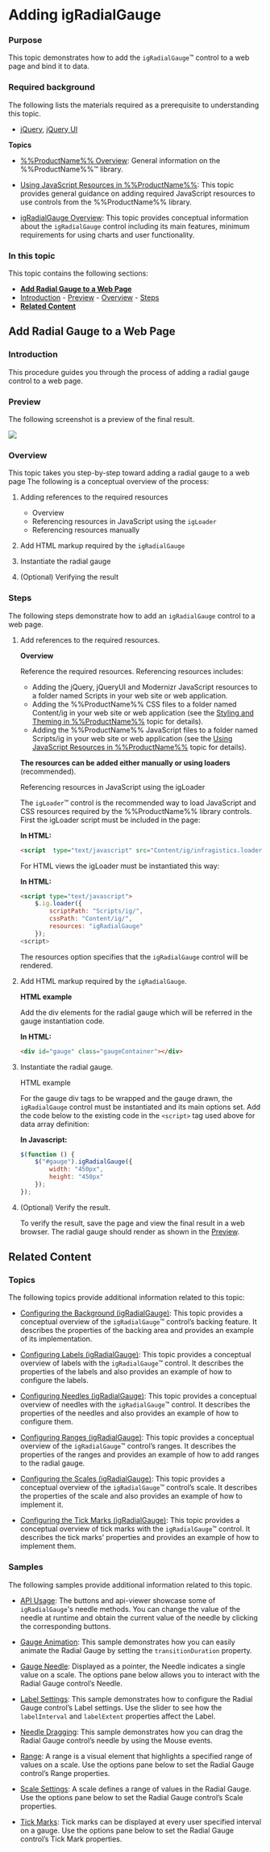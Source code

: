 ﻿<!--
|metadata|
{
    "fileName": "igradialgauge-getting-started-with-igradialgauge",
    "controlName": "igRadialGauge",
    "tags": ["Getting Started","How Do I"]
}
|metadata|
-->

# Adding igRadialGauge


### Purpose

This topic demonstrates how to add the `igRadialGauge`™ control to a web page and bind it to data.

### Required background

The following lists the materials required as a prerequisite to understanding this topic.

-   [jQuery](http://learn.jquery.com/), [jQuery UI](http://jqueryui.com/)

**Topics**

- [%%ProductName%% Overview](NetAdvantage-for-jQuery-Overview.html): General information on the %%ProductName%%™ library.

- [Using JavaScript Resources in %%ProductName%%](Deployment-Guide-JavaScript-Resources.html): This topic provides general guidance on adding required JavaScript resources to use controls from the %%ProductName%% library.

- [igRadialGauge Overview](igRadialGauge-igRadialGauge-Overview.html): This topic provides conceptual information about the `igRadialGauge` control including its main features, minimum requirements for using charts and user functionality.

### In this topic

This topic contains the following sections:

-   [**Add Radial Gauge to a Web Page**](#add-radial-gauge)
   -   [Introduction](#introduction)
    -   [Preview](#preview)
    -   [Overview](#overview)
    -   [Steps](#steps)
-   [**Related Content**](#related-content)



## <a id="add-radial-gauge"></a>Add Radial Gauge to a Web Page
### <a id="introduction"></a>Introduction

This procedure guides you through the process of adding a radial gauge control to a web page.

### <a id="preview"></a>Preview

The following screenshot is a preview of the final result.

![](images/igRadialGauge_Getting_Started_01.png)

### <a id="overview"></a>Overview

This topic takes you step-by-step toward adding a radial gauge to a web page The following is a conceptual overview of the process:

1.  Adding references to the required resources
    -   Overview
    -   Referencing resources in JavaScript using the `igLoader`
    -   Referencing resources manually

2.  Add HTML markup required by the `igRadialGauge`
3.  Instantiate the radial gauge 
4.  (Optional) Verifying the result

### <a id="steps"></a>Steps

The following steps demonstrate how to add an `igRadialGauge` control to a web page.

1. Add references to the required resources.

	**Overview**
	
	Reference the required resources. Referencing resources includes:
	
	-   Adding the jQuery, jQueryUI and Modernizr JavaScript resources to a folder named Scripts in your web site or web application.
	-   Adding the %%ProductName%% CSS files to a folder named Content/ig in your web site or web application (see the [Styling and Theming in %%ProductName%%](Deployment-Guide-Styling-and-Theming.html) topic for details).
	-   Adding the %%ProductName%% JavaScript files to a folder named Scripts/ig in your web site or web application (see the [Using JavaScript Resources in %%ProductName%%](Deployment-Guide-JavaScript-Resources.html) topic for details).
	
	**The resources can be added either manually or using loaders** (recommended).
	
	Referencing resources in JavaScript using the igLoader
	
	The `igLoader`™ control is the recommended way to load JavaScript and CSS resources required by the %%ProductName%% library controls. First the igLoader script must be included in the page:
	
	**In HTML:**
	
	```html
	<script  type="text/javascript" src="Content/ig/infragistics.loader.js"></script>
	```
	
	For HTML views the igLoader must be instantiated this way:
	
	**In HTML:**
	
	```html
	<script type="text/javascript">
	    $.ig.loader({
	        scriptPath: "Scripts/ig/",
	        cssPath: "Content/ig/",
	        resources: "igRadialGauge"
	    });
	<script>
	```
	
	The resources option specifies that the `igRadialGauge` control will be rendered.

2. Add HTML markup required by the `igRadialGauge`.

	**HTML example**
	
	Add the div elements for the radial gauge which will be referred in the gauge instantiation code.
	
	**In HTML:**
	
	```html
	<div id="gauge" class="gaugeContainer"></div>
	```

3. Instantiate the radial gauge.

	HTML example
	
	For the gauge div tags to be wrapped and the gauge drawn, the `igRadialGauge` control must be instantiated and its main options set. Add the code below to the existing code in the `<script>` tag used above for data array definition:
	
	**In Javascript:**
	
	```js
	$(function () {
	    $("#gauge").igRadialGauge({
	        width: "450px",
	        height: "450px"
	    });
	});
	```  

4. (Optional) Verify the result.

	To verify the result, save the page and view the final result in a web browser. The radial gauge should render as shown in the [Preview](#preview).



## <a id="related-content"></a>Related Content
### Topics

The following topics provide additional information related to this topic:

- [Configuring the Background (igRadialGauge)](igRadialGauge-Configuring-the-Backing.html): This topic provides a conceptual overview of the `igRadialGauge`™ control’s backing feature. It describes the properties of the backing area and provides an example of its implementation.

- [Configuring Labels (igRadialGauge)](igRadialGauge-Configuring-Labels.html): This topic provides a conceptual overview of labels with the `igRadialGauge`™ control. It describes the properties of the labels and also provides an example of how to configure the labels.

- [Configuring Needles (igRadialGauge)](igRadialGauge-Configuring-Needles.html): This topic provides a conceptual overview of needles with the `igRadialGauge`™ control. It describes the properties of the needles and also provides an example of how to configure them.

- [Configuring Ranges (igRadialGauge)](igRadialGauge-Configuring-Ranges.html): This topic provides a conceptual overview of the `igRadialGauge`™ control’s ranges. It describes the properties of the ranges and provides an example of how to add ranges to the radial gauge.

- [Configuring the Scales (igRadialGauge)](igRadialGauge-Configuring-the-Scales.html): This topic provides a conceptual overview of the `igRadialGauge`™ control’s scale. It describes the properties of the scale and also provides an example of how to implement it.

- [Configuring the Tick Marks (igRadialGauge)](igRadialGauge-Configuring-Tick-Marks.html): This topic provides a conceptual overview of tick marks with the `igRadialGauge`™ control. It describes the tick marks’ properties and provides an example of how to implement them.

### Samples

The following samples provide additional information related to this topic.

- [API Usage](%%SamplesUrl%%/radial-gauge/api-usage): The buttons and api-viewer showcase some of `igRadialGauge`'s needle methods. You can change the value of the needle at runtime and obtain the current value of the needle by clicking the corresponding buttons.

- [Gauge Animation](%%SamplesUrl%%/radial-gauge/motion-framework): This sample demonstrates how you can easily animate the Radial Gauge by setting the `transitionDuration` property.

- [Gauge Needle](%%SamplesUrl%%/radial-gauge/gauge-needle): Displayed as a pointer, the Needle indicates a single value on a scale. The options pane below allows you to interact with the Radial Gauge control’s Needle.

- [Label Settings](%%SamplesUrl%%/radial-gauge/label-settings): This sample demonstrates how to configure the Radial Gauge control’s Label settings. Use the slider to see how the `labelInterval` and `labelExtent` properties affect the Label.

- [Needle Dragging](%%SamplesUrl%%/radial-gauge/drag-needle): This sample demonstrates how you can drag the Radial Gauge control’s needle by using the Mouse events.

- [Range](%%SamplesUrl%%/radial-gauge/range): A range is a visual element that highlights a specified range of values on a scale. Use the options pane below to set the Radial Gauge control’s Range properties.

- [Scale Settings](%%SamplesUrl%%/radial-gauge/scale-settings): A scale defines a range of values in the Radial Gauge. Use the options pane below to set the Radial Gauge control’s Scale properties.

- [Tick Marks](%%SamplesUrl%%/radial-gauge/tickmarks): Tick marks can be displayed at every user specified interval on a gauge. Use the options pane below to set the Radial Gauge control’s Tick Mark properties.





 

 


